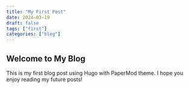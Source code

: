 ```yaml
---
title: "My First Post"
date: 2024-03-19
draft: false
tags: ["first"]
categories: ["blog"]
---
```


## Welcome to My Blog

This is my first blog post using Hugo with PaperMod theme. I hope you enjoy reading my future posts!
